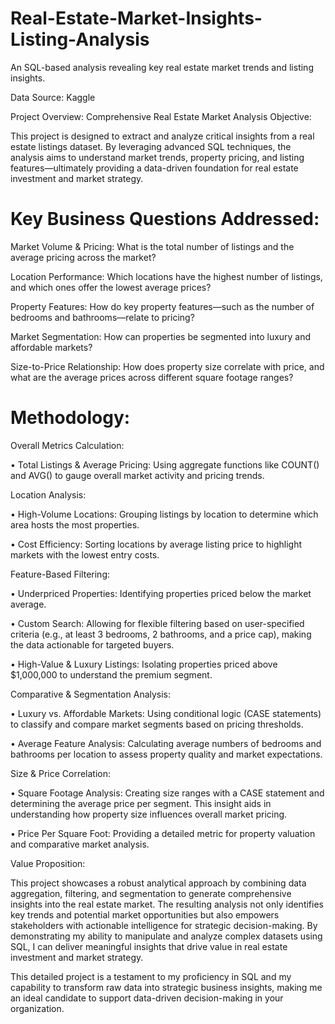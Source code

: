 # Real-Estate-Market-Insights-Listing-Analysis
An SQL-based analysis revealing key real estate market trends and listing insights.

Data Source: Kaggle


Project Overview: Comprehensive Real Estate Market Analysis
Objective:

This project is designed to extract and analyze critical insights from a real estate listings dataset. By leveraging advanced SQL techniques, the analysis aims to understand market trends, property pricing, and listing features—ultimately providing a data-driven foundation for real estate investment and market strategy.

# Key Business Questions Addressed:

Market Volume & Pricing: What is the total number of listings and the average pricing across the market?

Location Performance: Which locations have the highest number of listings, and which ones offer the lowest average prices?

Property Features: How do key property features—such as the number of bedrooms and bathrooms—relate to pricing?

Market Segmentation: How can properties be segmented into luxury and affordable markets?

Size-to-Price Relationship: How does property size correlate with price, and what are the average prices across different square footage ranges?

# Methodology:

Overall Metrics Calculation:
       
• Total Listings & Average Pricing: Using aggregate functions like COUNT() and AVG() to gauge overall market activity and pricing trends.

Location Analysis:

• High-Volume Locations: Grouping listings by location to determine which area hosts the most properties.

• Cost Efficiency: Sorting locations by average listing price to highlight markets with the lowest entry costs.

Feature-Based Filtering:

• Underpriced Properties: Identifying properties priced below the market average.
        
• Custom Search: Allowing for flexible filtering based on user-specified criteria (e.g., at least 3 bedrooms, 2 bathrooms, and a price cap), making the data actionable for targeted buyers.

• High-Value & Luxury Listings: Isolating properties priced above $1,000,000 to understand the premium segment.

Comparative & Segmentation Analysis:
        
• Luxury vs. Affordable Markets: Using conditional logic (CASE statements) to classify and compare market segments based on pricing thresholds.
        
• Average Feature Analysis: Calculating average numbers of bedrooms and bathrooms per location to assess property quality and market expectations.

Size & Price Correlation:
        
• Square Footage Analysis: Creating size ranges with a CASE statement and determining the average price per segment. This insight aids in understanding how property size influences overall market pricing.
        
• Price Per Square Foot: Providing a detailed metric for property valuation and comparative market analysis.

Value Proposition:

This project showcases a robust analytical approach by combining data aggregation, filtering, and segmentation to generate comprehensive insights into the real estate market. The resulting analysis not only identifies key trends and potential market opportunities but also empowers stakeholders with actionable intelligence for strategic decision-making. By demonstrating my ability to manipulate and analyze complex datasets using SQL, I can deliver meaningful insights that drive value in real estate investment and market strategy.

This detailed project is a testament to my proficiency in SQL and my capability to transform raw data into strategic business insights, making me an ideal candidate to support data-driven decision-making in your organization.
